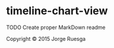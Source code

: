 timeline-chart-view
=======================

TODO Create proper MarkDown readme

Copyright © 2015 Jorge Ruesga
